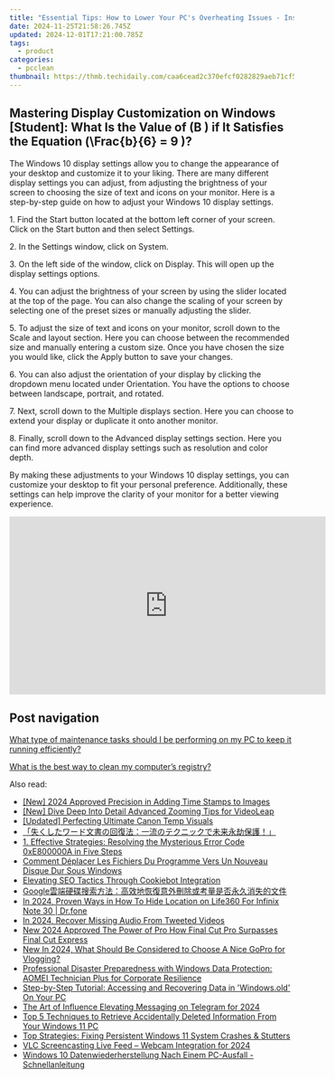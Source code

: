 ```yaml
---
title: "Essential Tips: How to Lower Your PC's Overheating Issues - Insights by YL Computing"
date: 2024-11-25T21:58:26.745Z
updated: 2024-12-01T17:21:00.785Z
tags:
  - product
categories:
  - pcclean
thumbnail: https://thmb.techidaily.com/caa6cead2c370efcf0282829aeb71cf5fae19a07fa272224ebe494dc43e30123.jpg
---
```


## Mastering Display Customization on Windows [Student]: What Is the Value of \(B \) if It Satisfies the Equation \(\Frac{b}{6} = 9 \)?

The Windows 10 display settings allow you to change the appearance of your desktop and customize it to your liking. There are many different display settings you can adjust, from adjusting the brightness of your screen to choosing the size of text and icons on your monitor. Here is a step-by-step guide on how to adjust your Windows 10 display settings. 

1\. Find the Start button located at the bottom left corner of your screen. Click on the Start button and then select Settings.

2\. In the Settings window, click on System.

3\. On the left side of the window, click on Display. This will open up the display settings options. 

4\. You can adjust the brightness of your screen by using the slider located at the top of the page. You can also change the scaling of your screen by selecting one of the preset sizes or manually adjusting the slider.

5\. To adjust the size of text and icons on your monitor, scroll down to the Scale and layout section. Here you can choose between the recommended size and manually entering a custom size. Once you have chosen the size you would like, click the Apply button to save your changes.

6\. You can also adjust the orientation of your display by clicking the dropdown menu located under Orientation. You have the options to choose between landscape, portrait, and rotated.

7\. Next, scroll down to the Multiple displays section. Here you can choose to extend your display or duplicate it onto another monitor.

8\. Finally, scroll down to the Advanced display settings section. Here you can find more advanced display settings such as resolution and color depth. 

By making these adjustments to your Windows 10 display settings, you can customize your desktop to fit your personal preference. Additionally, these settings can help improve the clarity of your monitor for a better viewing experience.

<!-- affiliate ads begin -->
<iframe width="560" height="315" src="https://www.youtube.com/embed/43goO8X0iX0?si=48Cqf6td2q_6T6h3" title="YouTube video player" frameborder="0" allow="accelerometer; autoplay; clipboard-write; encrypted-media; gyroscope; picture-in-picture; web-share" referrerpolicy="strict-origin-when-cross-origin" allowfullscreen></iframe>
<!-- affiliate ads end -->

## Post navigation

[What type of maintenance tasks should I be performing on my PC to keep it running efficiently?](https://tools.techidaily.com/pcclean/products/)

[What is the best way to clean my computer’s registry?](https://tools.techidaily.com/pcclean/products/)

<ins class="adsbygoogle"
     style="display:block"
     data-ad-format="autorelaxed"
     data-ad-client="ca-pub-7571918770474297"
     data-ad-slot="1223367746"></ins>

<ins class="adsbygoogle"
     style="display:block"
     data-ad-client="ca-pub-7571918770474297"
     data-ad-slot="8358498916"
     data-ad-format="auto"
     data-full-width-responsive="true"></ins>

<span class="atpl-alsoreadstyle">Also read:</span>
<div><ul>
<li><a href="https://fox-direct.techidaily.com/new-2024-approved-precision-in-adding-time-stamps-to-images/"><u>[New] 2024 Approved Precision in Adding Time Stamps to Images</u></a></li>
<li><a href="https://fox-boxes.techidaily.com/new-dive-deep-into-detail-advanced-zooming-tips-for-videoleap/"><u>[New] Dive Deep Into Detail Advanced Zooming Tips for VideoLeap</u></a></li>
<li><a href="https://fox-access.techidaily.com/updated-perfecting-ultimate-canon-temp-visuals/"><u>[Updated] Perfecting Ultimate Canon Temp Visuals</u></a></li>
<li><a href="https://discover-amazing.techidaily.com/44cm5asx44gp44gx44gf44ov44o844oj5pah5pu444gu5zue5b6p5rov77ya5lia5rwb44gu44og44kv44ol44od44kv44gn5pyq5p2l5rc45yqr5lplusd6k2377yb44cn/"><u>「失くしたワード文書の回復法：一流のテクニックで未来永劫保護！」</u></a></li>
<li><a href="https://discover-amazing.techidaily.com/1-effective-strategies-resolving-the-mysterious-error-code-0xe800000a-in-five-steps/"><u>1. Effective Strategies: Resolving the Mysterious Error Code 0xE800000A in Five Steps</u></a></li>
<li><a href="https://discover-amazing.techidaily.com/comment-deplacer-les-fichiers-du-programme-vers-un-nouveau-disque-dur-sous-windows/"><u>Comment Déplacer Les Fichiers Du Programme Vers Un Nouveau Disque Dur Sous Windows</u></a></li>
<li><a href="https://data-safeguard.techidaily.com/elevating-seo-tactics-through-cookiebot-integration/"><u>Elevating SEO Tactics Through Cookiebot Integration</u></a></li>
<li><a href="https://discover-amazing.techidaily.com/1728479635236-google/"><u>Google雲端硬碟搜索方法：高效地恢復意外刪除或考量是否永久消失的文件</u></a></li>
<li><a href="https://review-topics.techidaily.com/in-2024-proven-ways-in-how-to-hide-location-on-life360-for-infinix-note-30-drfone-by-drfone-virtual-android/"><u>In 2024, Proven Ways in How To Hide Location on Life360 For Infinix Note 30 | Dr.fone</u></a></li>
<li><a href="https://twitter-videos.techidaily.com/in-2024-recover-missing-audio-from-tweeted-videos/"><u>In 2024, Recover Missing Audio From Tweeted Videos</u></a></li>
<li><a href="https://smart-video-editing.techidaily.com/new-2024-approved-the-power-of-pro-how-final-cut-pro-surpasses-final-cut-express/"><u>New 2024 Approved The Power of Pro How Final Cut Pro Surpasses Final Cut Express</u></a></li>
<li><a href="https://ai-video-editing.techidaily.com/new-in-2024-what-should-be-considered-to-choose-a-nice-gopro-for-vlogging/"><u>New In 2024, What Should Be Considered to Choose A Nice GoPro for Vlogging?</u></a></li>
<li><a href="https://discover-amazing.techidaily.com/professional-disaster-preparedness-with-windows-data-protection-aomei-technician-plus-for-corporate-resilience/"><u>Professional Disaster Preparedness with Windows Data Protection: AOMEI Technician Plus for Corporate Resilience</u></a></li>
<li><a href="https://discover-amazing.techidaily.com/step-by-step-tutorial-accessing-and-recovering-data-in-windowsold-on-your-pc/"><u>Step-by-Step Tutorial: Accessing and Recovering Data in 'Windows.old' On Your PC</u></a></li>
<li><a href="https://some-guidance.techidaily.com/the-art-of-influence-elevating-messaging-on-telegram-for-2024/"><u>The Art of Influence Elevating Messaging on Telegram for 2024</u></a></li>
<li><a href="https://discover-amazing.techidaily.com/top-5-techniques-to-retrieve-accidentally-deleted-information-from-your-windows-11-pc/"><u>Top 5 Techniques to Retrieve Accidentally Deleted Information From Your Windows 11 PC</u></a></li>
<li><a href="https://discover-amazing.techidaily.com/top-strategies-fixing-persistent-windows-11-system-crashes-and-stutters/"><u>Top Strategies: Fixing Persistent Windows 11 System Crashes & Stutters</u></a></li>
<li><a href="https://visual-screen-recording.techidaily.com/vlc-screencasting-live-feed-webcam-integration-for-2024/"><u>VLC Screencasting Live Feed – Webcam Integration for 2024</u></a></li>
<li><a href="https://discover-amazing.techidaily.com/windows-10-datenwiederherstellung-nach-einem-pc-ausfall-schnellanleitung/"><u>Windows 10 Datenwiederherstellung Nach Einem PC-Ausfall - Schnellanleitung</u></a></li>
</ul></div>

